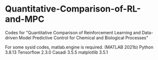 # Quantitative-Comparison-of-RL-and-MPC
Codes for "Quantitative Comparison of Reinforcement Learning and Data-driven Model Predictive Control for Chemical and Biological Processes"

For some sysid codes, matlab.engine is required. (MATLAB 2021b)
Python 3.8.13
Tensorflow 2.3.0
Casadi 3.5.5
matplotlib 3.5.1
